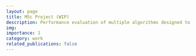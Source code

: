 ```yaml
---
layout: page
title: MSc Project (WIP)
description: Performance evaluation of multiple algorithms designed to find the optimal clearing payment vectors in a financial system.
img:
importance: 1
category: work
related_publications: false
---
```

